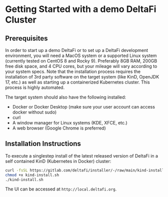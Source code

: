 # Getting Started with a demo DeltaFi Cluster

## Prerequisites

In order to start up a demo DeltaFi or to set up a DeltaFi development environment, you will need a MacOS system or a supported Linux system (currently tested on CentOS 8 and Rocky 9).  Preferably 8GB RAM, 200GB free disk space, and 4 CPU cores, but your mileage will vary according to your system specs.  Note that the installation process requires the installation of 3rd party software on the target system (like KinD, OpenJDK 17, etc.) as well as starting up a containerized Kubernetes cluster.  This process is highly automated.

The target system should also have the following installed:
- Docker or Docker Desktop (make sure your user account can access docker without sudo)
- curl
- A window manager for Linux systems (KDE, XFCE, etc.)
- A web browser (Google Chrome is preferred)

## Installation Instructions

To execute a singlestep install of the latest released version of DeltaFi in a self contained KinD (Kubernetes in Docker) cluster:

```bash
curl -fsSL https://gitlab.com/deltafi/installer/-/raw/main/kind-install.sh > kind-install.sh
chmod +x kind-install.sh
./kind-install.sh
```

The UI can be accessed at `http://local.deltafi.org`.
